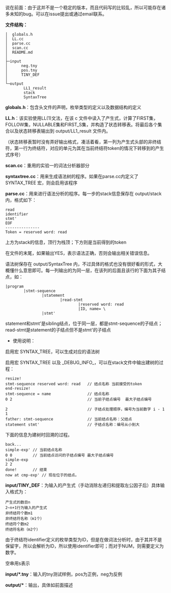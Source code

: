 说在前面：由于这并不是一个稳定的版本，而且代码写的比较乱，所以可能存在诸多未知的bug。可以在issue提出或通过email联系。

**文件结构：**

```
│  globals.h
│  LL.cc
│  parse.cc
│  scan.cc
│  README.md
│
├─input
│      neg.tny
│      pos.tny
│      TINY_DEF
│
└─output
        LL1_result
        stack
        SyntaxTree
```

__globals.h__：包含头文件的声明，枚举类型的定义以及数据结构的定义

__LL.h__：该实验使用LL(1)文法，在该 c 文件中读入了产生式，计算了FIRST集，FOLLOW集，NULLABLE集和FIRST_S集，并构造了状态转移表。将最后各个集合以及状态转移表输出到 output/LL1_result 文件内。

（状态转移表暂时没有弄好输出格式，凑活着看，第一列为产生式头部的非终结符，第一行为终结符，对应的单元为其在当前终结符token的情况下转移到的产生式序号）

__scan.cc__：重用的实验一的词法分析器部分

__syntaxtree.cc__：用来生成语法树的程序。如果在parse.cc内定义了 SYNTAX_TREE 宏，则会启用该程序

__parse.cc__：用来进行语法分析的程序。每一步的stack信息保存在 output/stack 内，格式如下：

```
read
identifier
stmt'
EOF
---------------
Token = reserved word: read
```

上方为stack的信息，顶行为栈顶；下方则是当前得到的token

在文件的末尾，如果输出YES，表示语法正确，否则会输出相关错误信息。

语法树保存在 output/SyntaxTree 内，不过具体的格式也没有很好看的形式，大概懂什么意思即可。每一列输出的为同一层，在该列的后面且该行的下面为其子结点，如：

```
|program
		|stmt-sequence
				|statement
						|read-stmt
								|reserved word: read
								|ID, name= \
				|stmt'
```

statement和stmt'是sibling结点，位于同一层，都是stmt-sequence的子结点；read-stmt是statement的子结点但不是stmt'的子结点

- 使用说明：

启用宏 SYNTAX_TREE，可以生成对应的语法树

启用宏 SYNTAX_TREE 以及 \_DEBUG_INFO_，可以在stack文件中输出建树的过程：

```
resize!
stmt-sequence reserved word: read	// 结点名称	当前接受的token
end-resize!
stmt-sequence = name				// 结点名称
0 2									// 当前子结点编号	最大子结点编号

2									// 子结点处理顺序，编号为当前数字 i - 1
1
father: stmt-sequence				// 当前结点名称：父结点
statement stmt' 					// 子结点名称：编号从小到大
```

下面的信息为建树时回溯的过程。

```
back...
simple-exp'	// 当前结点名称
0 0			// 当前结点访问的子结点编号 最大子结点编号
simple-exp
2 2
done! 		// 结束
now at cmp-exp'	// 现在位于的结点。
```

__input/TINY_DEF__：为输入的产生式（手动消除左递归和提取左公因子后）具体输入格式为：

```
产生式的数目n
2~n+1行为输入的产生式
非终结符个数m1
非终结符名称（m1个）
终结符个数m2
终结符名称（m2个）
```

由于终结符identifier定义的枚举类型为ID，但是在做词法分析时，由于其并不是保留字，所以会解析为ID，所以使用identifier即可；而对于NUM，则需要定义为数字。

空串用`$`表示

__input/*.tny__：输入的tny测试样例，pos为正例，neg为反例

__output/*__：输出，具体如前面描述
